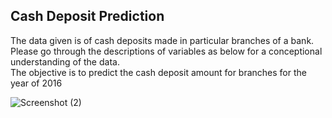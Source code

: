 ## Cash Deposit Prediction

The data given is of cash deposits made in particular branches of a bank. Please go through the descriptions of variables as below for a conceptional understanding of the data.<br>
The objective is to predict the cash deposit amount for branches for the year of 2016 

![Screenshot (2)](https://user-images.githubusercontent.com/42676839/111064677-5ee98a80-84db-11eb-9e27-b0869b536ec7.png)


